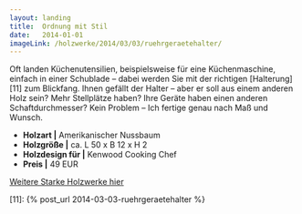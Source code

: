 ```yaml
---
layout: landing
title:  Ordnung mit Stil
date:   2014-01-01
imageLink: /holzwerke/2014/03/03/ruehrgeraetehalter/
---
```


Oft landen Küchenutensilien, beispielsweise für eine Küchenmaschine, 
einfach in einer Schublade – dabei werden Sie mit der richtigen [Halterung][11] zum Blickfang. 
Ihnen gefällt der Halter – aber er soll aus einem anderen Holz sein? 
Mehr Stellplätze haben? Ihre Geräte haben einen anderen Schaftdurchmesser? 
Kein Problem – Ich fertige genau nach Maß und Wunsch. 

* **Holzart \|** Amerikanischer Nussbaum
* **Holzgröße \|** ca. L 50 x B 12 x H 2
* **Holzdesign für \|** Kenwood Cooking Chef
* **Preis \|** 49 EUR


<a href="{{ site.baseurl }}/holzwerke">Weitere Starke Holzwerke hier</a>


[11]: {% post_url 2014-03-03-ruehrgeraetehalter %}

